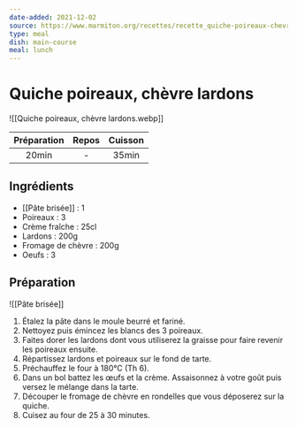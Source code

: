 ```yaml
---
date-added: 2021-12-02
source: https://www.marmiton.org/recettes/recette_quiche-poireaux-chevre-lardons_22275.aspx
type: meal
dish: main-course
meal: lunch
---
```


# Quiche poireaux, chèvre lardons

![[Quiche poireaux, chèvre lardons.webp]]

| Préparation | Repos | Cuisson |
|:-----------:|:-----:|:-------:|
|    20min    |   -   |  35min  |

## Ingrédients

- [[Pâte brisée]] : 1
- Poireaux : 3
- Crème fraîche : 25cl
- Lardons : 200g
- Fromage de chèvre : 200g
- Oeufs : 3

## Préparation

![[Pâte brisée]]

1. Étalez la pâte dans le moule beurré et fariné.
2. Nettoyez puis émincez les blancs des 3 poireaux.
3. Faites dorer les lardons dont vous utiliserez la graisse pour faire revenir les poireaux ensuite.
4. Répartissez lardons et poireaux sur le fond de tarte.
5. Préchauffez le four à 180°C (Th 6).
6. Dans un bol battez les œufs et la crème. Assaisonnez à votre goût puis versez le mélange dans la tarte.
7. Découper le fromage de chèvre en rondelles que vous déposerez sur la quiche.
8. Cuisez au four de 25 à 30 minutes.

